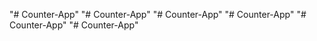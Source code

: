 "# Counter-App" 
"# Counter-App" 
"# Counter-App" 
"# Counter-App" 
"# Counter-App" 
"# Counter-App" 

